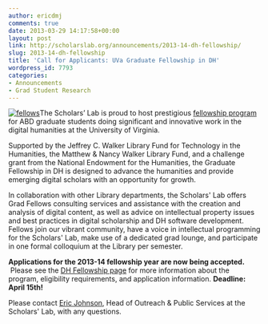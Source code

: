 ```yaml
---
author: ericdmj
comments: true
date: 2013-03-29 14:17:58+00:00
layout: post
link: http://scholarslab.org/announcements/2013-14-dh-fellowship/
slug: 2013-14-dh-fellowship
title: 'Call for Applicants: UVa Graduate Fellowship in DH'
wordpress_id: 7793
categories:
- Announcements
- Grad Student Research
---
```


[![fellows](http://www.scholarslab.org/wp-content/uploads/2009/10/fellows1.png)](http://www.scholarslab.org/wp-content/uploads/2009/10/fellows1.png)The Scholars’ Lab is proud to host prestigious [fellowship program](http://www.scholarslab.org/graduate-fellowships/) for ABD graduate students doing significant and innovative work in the digital humanities at the University of Virginia.

Supported by the Jeffrey C. Walker Library Fund for Technology in the Humanities, the Matthew & Nancy Walker Library Fund, and a challenge grant from the National Endowment for the Humanities, the Graduate Fellowship in DH is designed to advance the humanities and provide emerging digital scholars with an opportunity for growth.

In collaboration with other Library departments, the Scholars' Lab offers Grad Fellows consulting services and assistance with the creation and analysis of digital content, as well as advice on intellectual property issues and best practices in digital scholarship and DH software development. Fellows join our vibrant community, have a voice in intellectual programming for the Scholars' Lab, make use of a dedicated grad lounge, and participate in one formal colloquium at the Library per semester.

**Applications for the 2013-14 fellowship year are now being accepted.**  Please see the [DH Fellowship page](http://www.scholarslab.org/graduate-fellowship-in-digital-humanities/) for more information about the program, eligibility requirements, and application information. **Deadline: April 15th!**

Please contact [Eric Johnson](mailto:ej9k@virginia.edu), Head of Outreach & Public Services at the Scholars' Lab, with any questions.
